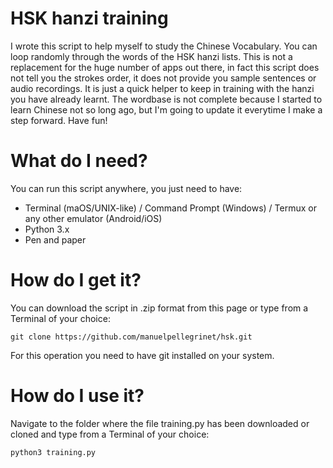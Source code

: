 # HSK hanzi training
I wrote this script to help myself to study the Chinese Vocabulary.
You can loop randomly through the words of the HSK hanzi lists.
This is not a replacement for the huge number of apps out there, in fact this script does not tell you the strokes order,  it does not provide you sample sentences or audio recordings.
It is just a quick helper to keep in training with the hanzi you have already learnt. 
The wordbase is not complete because I started to learn Chinese not so long ago, but I'm going to update it everytime I make a step forward.
Have fun!

# What do I need?
You can run this script anywhere, you just need to have:
- Terminal (maOS/UNIX-like) / Command Prompt (Windows) / Termux or any other emulator (Android/iOS)
- Python 3.x 
- Pen and paper

# How do I get it?
You can download the script in .zip format from this page or type from a Terminal of your choice: 

<pre><code>git clone https://github.com/manuelpellegrinet/hsk.git</code></pre>

For this operation you need to have git installed on your system.

# How do I use it?
Navigate to the folder where the file training.py has been downloaded or cloned and type from a Terminal of your choice: 

<pre><code>python3 training.py</code></pre>
